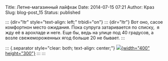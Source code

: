 Title: Летне-магазинный лайфхак
Date: 2014-07-15 07:21
Author: Краз
Slug: blog-post_15
Status: published

::: {dir="ltr" style="text-align: left;" trbidi="on"}
::: {dir="ltr"}
Вот оно, сасое комфортнон место ожидания. Пока супруга затаривается по списку,  я жду её в арохладе и неге. Еще бы, ведь на улице под 40 градусов, а возле свежемороженных ягод больше 20 не бывает.
:::

::: {.separator style="clear: both; text-align: center;"}
[![](http://lh6.ggpht.com/-w57pG1QcvAk/U8U0yItUlSI/AAAAAAAAJf8/LahCqvT5Dv4/s640/1405176469532.jpg){width="400" height="300"}](http://lh6.ggpht.com/-w57pG1QcvAk/U8U0yItUlSI/AAAAAAAAJf8/LahCqvT5Dv4/s1600/1405176469532.jpg)
:::
:::
